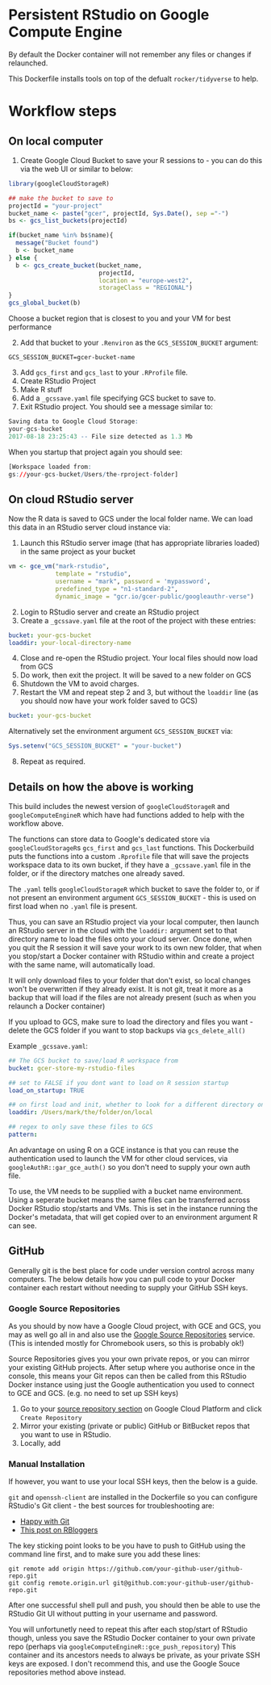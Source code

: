 # Persistent RStudio on Google Compute Engine

By default the Docker container will not remember any files or changes if relaunched.

This Dockerfile installs tools on top of the defualt `rocker/tidyverse` to help.

# Workflow steps

## On local computer

1. Create Google Cloud Bucket to save your R sessions to - you can do this via the web UI or similar to below:

```r
library(googleCloudStorageR)

## make the bucket to save to
projectId = "your-project"
bucket_name <- paste("gcer", projectId, Sys.Date(), sep ="-")
bs <- gcs_list_buckets(projectId)

if(bucket_name %in% bs$name){
  message("Bucket found")
  b <- bucket_name
} else {
  b <- gcs_create_bucket(bucket_name, 
                         projectId, 
                         location = "europe-west2", 
                         storageClass = "REGIONAL")
}
gcs_global_bucket(b)
```

Choose a bucket region that is closest to you and your VM for best performance

2. Add that bucket to your `.Renviron` as the `GCS_SESSION_BUCKET` argument:
```
GCS_SESSION_BUCKET=gcer-bucket-name
```
3. Add `gcs_first` and `gcs_last` to your `.RProfile` file. 
4. Create RStudio Project
5. Make R stuff
6. Add a `_gcssave.yaml` file specifying GCS bucket to save to.
7. Exit RStudio project.  You should see a message similar to: 
```r
Saving data to Google Cloud Storage:
your-gcs-bucket
2017-08-18 23:25:43 -- File size detected as 1.3 Mb
```

When you startup that project again you should see:
```r
[Workspace loaded from: 
gs://your-gcs-bucket/Users/the-rproject-folder]
```

## On cloud RStudio server

Now the R data is saved to GCS under the local folder name.  We can load this data in an RStudio server cloud instance via:

1. Launch this RStudio server image (that has appropriate libraries loaded) in the same project as your bucket

```r
vm <- gce_vm("mark-rstudio",
             template = "rstudio",
             username = "mark", password = 'mypassword',
             predefined_type = "n1-standard-2",
             dynamic_image = "gcr.io/gcer-public/googleauthr-verse")
```
2. Login to RStudio server and create an RStudio project
3. Create a `_gcssave.yaml` file at the root of the project with these entries:

```yaml
bucket: your-gcs-bucket
loaddir: your-local-directory-name
```
4. Close and re-open the RStudio project.  Your local files should now load from GCS
5. Do work, then exit the project.  It will be saved to a new folder on GCS
6. Shutdown the VM to avoid charges.
7. Restart the VM and repeat step 2 and 3, but without the `loaddir` line (as you should now have your work folder saved to GCS)

```yaml
bucket: your-gcs-bucket
```

Alternatively set the environment argument `GCS_SESSION_BUCKET` via:

```r
Sys.setenv("GCS_SESSION_BUCKET" = "your-bucket")
```

8. Repeat as required.

## Details on how the above is working

This build includes the newest version of `googleCloudStorageR` and `googleComputeEngineR` which have had functions added to help with the workflow above.

The functions can store data to Google's dedicated store via `googleCloudStorageR`s `gcs_first` and `gcs_last` functions.  This Dockerbuild puts the functions into a custom `.Rprofile` file that will save the projects workspace data to its own bucket, if they have a `_gcssave.yaml` file in the folder, or if the directory matches one already saved.  

The `.yaml` tells `googleCloudStorageR` which bucket to save the folder to, or if not present an environment argument `GCS_SESSION_BUCKET` - this is used on first load when no `.yaml` file is present. 

Thus, you can save an RStudio project via your local computer, then launch an RStudio server in the cloud with the `loaddir:` argument set to that directory name to load the files onto your cloud server.  Once done, when you quit the R session it will save your work to its own new folder, that when you stop/start a Docker container with RStudio within and create a project with the same name, will automatically load.

It will only download files to your folder that don't exist, so local changes won't be overwritten if they already exist.  It is not git, treat it more as a backup that will load if the files are not already present (such as when you relaunch a Docker container)

If you upload to GCS, make sure to load the directory and files you want - delete the GCS folder if you want to stop backups via `gcs_delete_all()`

Example `_gcssave.yaml`:

```yaml
## The GCS bucket to save/load R workspace from
bucket: gcer-store-my-rstudio-files

## set to FALSE if you dont want to load on R session startup
load_on_startup: TRUE

## on first load and init, whether to look for a different directory on GCS than present getwd()
loaddir: /Users/mark/the/folder/on/local

## regex to only save these files to GCS
pattern:
```

An advantage on using R on a GCE instance is that you can reuse the authentication used to launch the VM for other cloud services, via `googleAuthR::gar_gce_auth()` so you don't need to supply your own auth file.

To use, the VM needs to be supplied with a bucket name environment.  Using a seperate bucket means the same files can be transferred across Docker RStudio stop/starts and VMs.  This is set in the instance running the Docker's metadata, that will get copied over to an environment argument R can see.  

## GitHub

Generally git is the best place for code under version control across many computers.  The below details how you can pull code to your Docker container each restart without needing to supply your GitHub SSH keys.

### Google Source Repositories

As you should by now have a Google Cloud project, with GCE and GCS, you may as well go all in and also use the [Google Source Repositories](https://cloud.google.com/source-repositories/) service. (This is intended mostly for Chromebook users, so this is probably ok!)  

Source Repositories gives you your own private repos, or you can mirror your existing GitHub projects. After setup where you authorise once in the console, this means your Git repos can then be called from this RStudio Docker instance using just the Google authentication you used to connect to GCE and GCS. (e.g. no need to set up SSH keys) 

1. Go to your [source repository section](https://console.cloud.google.com/code/develop) on Google Cloud Platform and click `Create Repository` 
2. Mirror your existing (private or public) GitHub or BitBucket repos that you want to use in RStudio. 
3. Locally, add 



### Manual Installation

If however, you want to use your local SSH keys, then the below is a guide.

`git` and `openssh-client` are installed in the Dockerfile so you can configure RStudio's Git client - the best sources for troubleshooting are:

* [Happy with Git](http://happygitwithr.com/)
* [This post on RBloggers](https://www.r-bloggers.com/rstudio-and-github/)

The key sticking point looks to be you have to push to GitHub using the command line first, and to make sure you add these lines:

```
git remote add origin https://github.com/your-github-user/github-repo.git
git config remote.origin.url git@github.com:your-github-user/github-repo.git
```

After one successful shell pull and push, you should then be able to use the RStudio Git UI without putting in your username and password.  

You will unfortunetly need to repeat this after each stop/start of RStudio though, unless you save the RStudio Docker container to your own private repo (perhaps via `googleComputeEngineR::gce_push_repository`)  This container and its ancestors needs to always be private, as your private SSH keys are exposed.  I don't recommend this, and use the Google Souce repositories method above instead. 

